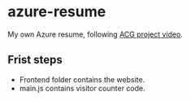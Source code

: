 # azure-resume
My own Azure resume, following [ACG project video](https://acloud.guru/series/acg-projects/view/403).


## Frist steps

- Frontend folder contains the website.
- main.js contains visitor counter code.

